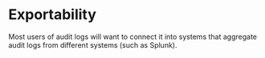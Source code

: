 # Exportability

Most users of audit logs will want to connect it into systems that aggregate audit logs from different systems (such as Splunk).
